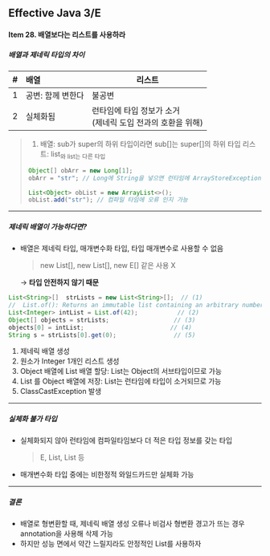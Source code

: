 ## Effective Java 3/E

#### Item 28. 배열보다는 리스트를 사용하라

##### 배열과 제네릭 타입의 차이

| #    | 배열              | 리스트                                                       |
| ---- | :---------------- | ------------------------------------------------------------ |
| 1    | 공변: 함께 변한다 | 불공변                                                       |
| 2    | 실체화됨          | 런타임에 타입 정보가 소거<br />(제네릭 도입 전과의 호환을 위해) |

> 1) 배열: sub가 super의 하위 타입이라면 sub[]는 super[]의 하위 타입
>    리스트: list<sub>와 list<super>는 다른 타입
>
> ```java
> Object[] obArr = new Long[1];
> obArr = "str"; // Long에 String을 넣으면 런타임에 ArrayStoreException 발생
> 
> List<Object> obList = new ArrayList<>();
> obList.add("str"); // 컴파일 타임에 오류 인지 가능
> ```

------

##### 제네릭 배열이 가능하다면?

- 배열은 제네릭 타입, 매개변수화 타입, 타입 매개변수로 사용할 수 없음

  > new List<E>[], new List<String>[], new E[] 같은 사용 X

  → **타입 안전하지 않기 때문** 

```java
List<String>[]	strLists = new List<String>[];	// (1)
//	List.of(): Returns an immutable list containing an arbitrary number of elements.
List<Integer> intList = List.of(42); 		   // (2)
Object[] objects = strLists;				  // (3)
objects[0] = intList;						 // (4)
String s = strLists[0].get(0);				  // (5)
```

1. 제네릭 배열 생성
2. 원소가 Integer 1개인 리스트 생성
3. Object 배열에 List 배열 할당: List는 Object의 서브타입이므로 가능
4. List<Integer> 를 Object 배열에 저장: List는 런타임에 타입이 소거되므로 가능
5. ClassCastException 발생

------

##### 실체화 불가 타입

- 실체화되지 않아 런타임에 컴파일타임보다 더 적은 타입 정보를 갖는 타입

  > E, List<E>, List<String> 등 

- 매개변수화 타입 중에는 비한정적 와일드카드만 실체화 가능



------

##### 결론

- 배열로 형변환할 때, 제네릭 배열 생성 오류나 비검사 형변환 경고가 뜨는 경우 annotation을 사용해 삭제 가능
- 하지만 성능 면에서 약간 느릴지라도 안정적인 List를 사용하자